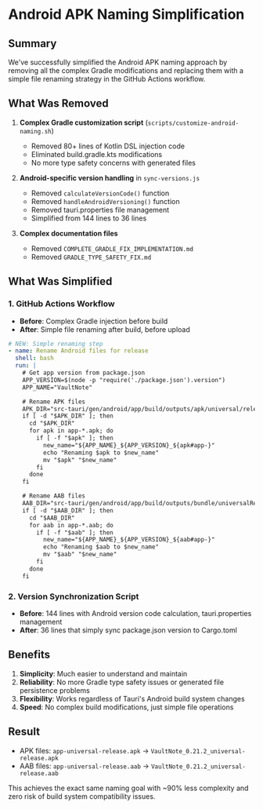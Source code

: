 # Android APK Naming Simplification

## Summary

We've successfully simplified the Android APK naming approach by removing all the complex Gradle modifications and replacing them with a simple file renaming strategy in the GitHub Actions workflow.

## What Was Removed

1. **Complex Gradle customization script** (`scripts/customize-android-naming.sh`)

   - Removed 80+ lines of Kotlin DSL injection code
   - Eliminated build.gradle.kts modifications
   - No more type safety concerns with generated files

2. **Android-specific version handling** in `sync-versions.js`

   - Removed `calculateVersionCode()` function
   - Removed `handleAndroidVersioning()` function
   - Removed tauri.properties file management
   - Simplified from 144 lines to 36 lines

3. **Complex documentation files**
   - Removed `COMPLETE_GRADLE_FIX_IMPLEMENTATION.md`
   - Removed `GRADLE_TYPE_SAFETY_FIX.md`

## What Was Simplified

### 1. GitHub Actions Workflow

- **Before**: Complex Gradle injection before build
- **After**: Simple file renaming after build, before upload

```yaml
# NEW: Simple renaming step
- name: Rename Android files for release
  shell: bash
  run: |
    # Get app version from package.json
    APP_VERSION=$(node -p "require('./package.json').version")
    APP_NAME="VaultNote"

    # Rename APK files
    APK_DIR="src-tauri/gen/android/app/build/outputs/apk/universal/release"
    if [ -d "$APK_DIR" ]; then
      cd "$APK_DIR"
      for apk in app-*.apk; do
        if [ -f "$apk" ]; then
          new_name="${APP_NAME}_${APP_VERSION}_${apk#app-}"
          echo "Renaming $apk to $new_name"
          mv "$apk" "$new_name"
        fi
      done
    fi

    # Rename AAB files
    AAB_DIR="src-tauri/gen/android/app/build/outputs/bundle/universalRelease"
    if [ -d "$AAB_DIR" ]; then
      cd "$AAB_DIR"
      for aab in app-*.aab; do
        if [ -f "$aab" ]; then
          new_name="${APP_NAME}_${APP_VERSION}_${aab#app-}"
          echo "Renaming $aab to $new_name"
          mv "$aab" "$new_name"
        fi
      done
    fi
```

### 2. Version Synchronization Script

- **Before**: 144 lines with Android version code calculation, tauri.properties management
- **After**: 36 lines that simply sync package.json version to Cargo.toml

## Benefits

1. **Simplicity**: Much easier to understand and maintain
2. **Reliability**: No more Gradle type safety issues or generated file persistence problems
3. **Flexibility**: Works regardless of Tauri's Android build system changes
4. **Speed**: No complex build modifications, just simple file operations

## Result

- APK files: `app-universal-release.apk` → `VaultNote_0.21.2_universal-release.apk`
- AAB files: `app-universal-release.aab` → `VaultNote_0.21.2_universal-release.aab`

This achieves the exact same naming goal with ~90% less complexity and zero risk of build system compatibility issues.
